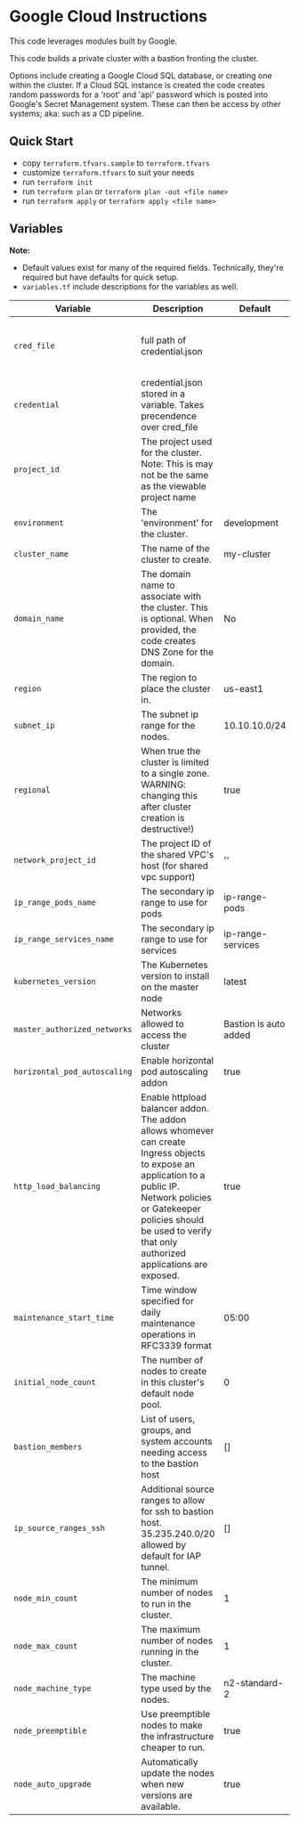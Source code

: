 # Google Cloud Instructions

This code leverages modules built by Google.

This code builds a private cluster with a bastion fronting the cluster. 

Options include creating a Google Cloud SQL database, or creating one within the cluster. If a Cloud SQL instance is created the code creates random passwords for a 'root' and 'api' password which is posted into Google's Secret Management system. These can then be access by other systems; aka: such as a CD pipeline.

## Quick Start

*   copy `terraform.tfvars.sample` to `terraform.tfvars`
*   customize `terraform.tfvars` to suit your needs
*   run `terraform init`
*   run `terraform plan` or `terraform plan -out <file name>`
*   run `terraform apply` or `terraform apply <file name>`

## Variables

**Note:** 
*   Default values exist for many of the required fields. Technically, they're required but have defaults for quick setup.
*   `variables.tf` include descriptions for the variables as well.

| Variable | Description | Default | Required | 
|-----------|-----------|-----------|-----------|  
| `cred_file` | full path of credential.json |  | Yes, unless credential is provided |
| `credential` | credential.json stored in a variable. Takes precendence over cred_file |  | No. But `cred_file` must be provided |
| `project_id` | The project used for the cluster. Note: This is may not be the same as the viewable project name | | Yes |
| `environment` | The 'environment' for the cluster. | development | Yes |
| `cluster_name` | The name of the cluster to create. |  my-cluster | Yes |
| `domain_name` | The domain name to associate with the cluster. This is optional. When provided, the code creates DNS Zone for the domain. | No |
| `region` | The region to place the cluster in. |  us-east1 | Yes |
| `subnet_ip` | The subnet ip range for the nodes. |  10.10.10.0/24 | Yes |
| `regional` | When true the cluster is limited to a single zone. WARNING: changing this after cluster creation is destructive!) |  true | Yes |
| `network_project_id` | The project ID of the shared VPC's host (for shared vpc support) |  '' | No |
| `ip_range_pods_name` | The secondary ip range to use for pods |  ip-range-pods | Yes |
| `ip_range_services_name` | The secondary ip range to use for services |  ip-range-services | Yes |
| `kubernetes_version` | The Kubernetes version to install on the master node |  latest | Yes |
| `master_authorized_networks` | Networks allowed to access the cluster | Bastion is auto added | Yes |
| `horizontal_pod_autoscaling` | Enable horizontal pod autoscaling addon | true | Yes |
| `http_load_balancing` | Enable httpload balancer addon. The addon allows whomever can create Ingress objects to expose an application to a public IP. Network policies or Gatekeeper policies should be used to verify that only authorized applications are exposed. | true | Yes |
| `maintenance_start_time` | Time window specified for daily maintenance operations in RFC3339 format | 05:00 | Yes |
| `initial_node_count` | The number of nodes to create in this cluster's default node pool. | 0 | Yes |
| `bastion_members` | List of users, groups, and system accounts needing access to the bastion host | [] | Yes |
| `ip_source_ranges_ssh` | Additional source ranges to allow for ssh to bastion host. 35.235.240.0/20 allowed by default for IAP tunnel. | [] | Yes |
| `node_min_count` | The minimum number of nodes to run in the cluster. | 1 | Yes |
| `node_max_count` | The maximum number of nodes running in the cluster. | 1 | Yes |
| `node_machine_type` | The machine type used by the nodes. | n2-standard-2 | Yes |
| `node_preemptible` | Use preemptible nodes to make the infrastructure cheaper to run. | true | Yes |
| `node_auto_upgrade` | Automatically update the nodes when new versions are available. | true | Yes |
 
